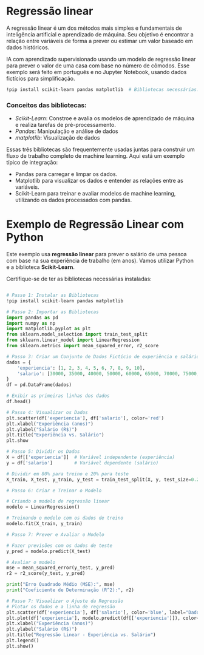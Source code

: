  # Regressão linear 

 A regressão linear é um dos métodos mais simples e fundamentais de inteligência artificial e aprendizado de máquina. Seu objetivo é encontrar a relação entre variáveis de forma a prever ou estimar um valor baseado em dados históricos.
 
 IA com aprendizado supervisionado usando um modelo de regressão linear para prever o valor de uma casa com base no número de cômodos. Esse exemplo será feito em português e no Jupyter Notebook, usando dados fictícios para simplificação.

```bash 
!pip install scikit-learn pandas matplotlib  # Bibliotecas necessárias.
```

### Conceitos das bibliotecas:

- *Scikit-Learn*: Constroe e avalia os modelos de aprendizado de máquina e realiza tarefas de pré-processamento.
- *Pandas*: Manipulação e análise de dados
- *matplotlib*: Visualização de dados

Essas três bibliotecas são frequentemente usadas juntas para construir um fluxo de trabalho completo de machine learning. Aqui está um exemplo típico de integração:

- Pandas para carregar e limpar os dados.
- Matplotlib para visualizar os dados e entender as relações entre as variáveis.
- Scikit-Learn para treinar e avaliar modelos de machine learning, utilizando os dados processados com pandas.

# Exemplo de Regressão Linear com Python

Este exemplo usa **regressão linear** para prever o salário de uma pessoa com base na sua experiência de trabalho (em anos). Vamos utilizar Python e a biblioteca **Scikit-Learn**.

Certifique-se de ter as bibliotecas necessárias instaladas:

```python

# Passo 1: Instalar as Bibliotecas
!pip install scikit-learn pandas matplotlib

# Passo 2: Importar as Bibliotecas
import pandas as pd
import numpy as np
import matplotlib.pyplot as plt
from sklearn.model_selection import train_test_split
from sklearn.linear_model import LinearRegression
from sklearn.metrics import mean_squared_error, r2_score

# Passo 3: Criar um Conjunto de Dados Fictício de experiência e salário
dados = {
    'experiencia': [1, 2, 3, 4, 5, 6, 7, 8, 9, 10],
    'salario': [30000, 35000, 40000, 50000, 60000, 65000, 70000, 75000, 85000, 90000]
}
df = pd.DataFrame(dados)

# Exibir as primeiras linhas dos dados
df.head()

# Passo 4: Visualizar os Dados
plt.scatter(df['experiencia'], df['salario'], color='red')
plt.xlabel("Experiência (anos)")
plt.ylabel("Salário (R$)")
plt.title("Experiência vs. Salário")
plt.show

# Passo 5: Dividir os Dados
X = df[['experiencia']]  # Variável independente (experiência)
y = df['salario']        # Variável dependente (salário)

# Dividir em 80% para treino e 20% para teste
X_train, X_test, y_train, y_test = train_test_split(X, y, test_size=0.2, random_state=42)

# Passo 6: Criar e Treinar o Modelo

# Criando o modelo de regressão linear
modelo = LinearRegression()

# Treinando o modelo com os dados de treino
modelo.fit(X_train, y_train)

# Passo 7: Prever e Avaliar o Modelo

# Fazer previsões com os dados de teste
y_pred = modelo.predict(X_test)

# Avaliar o modelo
mse = mean_squared_error(y_test, y_pred)
r2 = r2_score(y_test, y_pred)

print("Erro Quadrado Médio (MSE):", mse)
print("Coeficiente de Determinação (R^2):", r2)

# Passo 7: Visualizar o Ajuste da Regressão
# Plotar os dados e a linha de regressão
plt.scatter(df['experiencia'], df['salario'], color='blue', label="Dados Reais")
plt.plot(df['experiencia'], modelo.predict(df[['experiencia']]), color='red', label="Linha de Regressão")
plt.xlabel("Experiência (anos)")
plt.ylabel("Salário (R$)")
plt.title("Regressão Linear - Experiência vs. Salário")
plt.legend()
plt.show()



